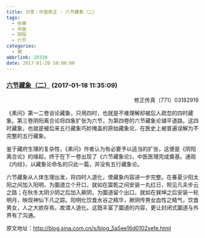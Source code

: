 ```yaml
---
title: 分享：中医修正 - 六节藏象（二）
tags:
  - 伤寒
  - 中医
  - 阴阳
  - 六节
categories:
  - 摘
abbrlink: 28330
date: 2017-01-20 10:00:00
---
```

###  [六节藏象（二）](http://blog.sina.com.cn/s/blog_5a5ee16d0102xefe.html  "跳转至原文") (2017-01-18 11:35:09)

<p ALIGN="right"><font STYLE="BACKGroUnD-CoLor: #ffffff">修正传真（771）03182919</FONT></P>

《素问》第一二卷谈论藏象，只用四时，也就是不难理解却被后人疏忽的四时藏象。第三卷阴阳离合论将四象扩张为六节，为第四卷的六节藏象论铺平道路。这四时藏象，也就是被后来五行藏象巧妙掩盖的原始藏象论，在医史上被普遍误解为不完整的五行藏象。  

鉴于藏府生理的复杂性，《素问》作者认为有必要予以适当的扩张，这便是《阴阳离合论》的缘起，终于在下一卷出现了《六节藏象论》，中医医理完成奠基。通观《内经》，以藏象论命名的只此一篇，并没有五行藏象论。  

六节藏象从人体生理出发，将四时人道化，使藏象内容进一步完整。在春夏少阳太阳之间加入阳明，为圜道立个开口，就如在震乾之间安装一丸红日，照见凡夫步云之路；在秋冬太阴少阴之后加入厥阴，为圜道留个出口，就如在巽坤之后安装一轮明月，映现神仙下凡之踪。阳明化饮食水谷之精华，厥阴传男女血性之精气，饮食男女，人之大欲存焉，故谓人道化。这既丰富了圜道的内容，更让封闭式圜道与外界有了沟通。  


原文地址：http://blog.sina.com.cn/s/blog_5a5ee16d0102xefe.html